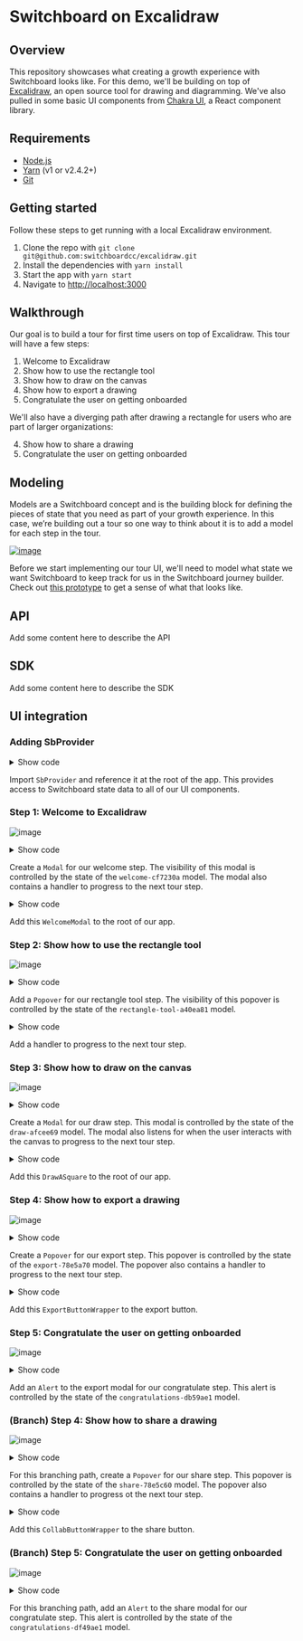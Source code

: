 # Switchboard on Excalidraw

## Overview

This repository showcases what creating a growth experience with Switchboard looks like. For this demo, we'll be building on top of [Excalidraw](https://github.com/excalidraw/excalidraw), an open source tool for drawing and diagramming. We've also pulled in some basic UI components from [Chakra UI](https://chakra-ui.com/), a React component library.

## Requirements

- [Node.js](https://nodejs.org/en/)
- [Yarn](https://yarnpkg.com/getting-started/install) (v1 or v2.4.2+)
- [Git](https://git-scm.com/downloads)

## Getting started

Follow these steps to get running with a local Excalidraw environment.

1. Clone the repo with `git clone git@github.com:switchboardcc/excalidraw.git`
2. Install the dependencies with `yarn install`
3. Start the app with `yarn start`
4. Navigate to [http://localhost:3000](http://localhost:3000)

## Walkthrough

Our goal is to build a tour for first time users on top of Excalidraw. This tour will have a few steps:

1. Welcome to Excalidraw
2. Show how to use the rectangle tool
3. Show how to draw on the canvas
4. Show how to export a drawing
5. Congratulate the user on getting onboarded

We'll also have a diverging path after drawing a rectangle for users who are part of larger organizations:

4. Show how to share a drawing
5. Congratulate the user on getting onboarded

## Modeling

Models are a Switchboard concept and is the building block for defining the pieces of state that you need as part of your growth experience. In this case, we’re building out a tour so one way to think about it is to add a model for each step in the tour.

[![image](https://user-images.githubusercontent.com/604167/157954142-f98a4161-7312-4014-aae5-6d86aa74d0ef.png)](https://www.figma.com/proto/AKdbZcyjjkuhPiz0LLN0fG/Prototype-Storyboard?page-id=42%3A206&node-id=42%3A207&viewport=241%2C48%2C0.03&scaling=contain&starting-point-node-id=42%3A207)

Before we start implementing our tour UI, we'll need to model what state we want Switchboard to keep track for us in the Switchboard journey builder. Check out [this prototype](https://www.figma.com/proto/AKdbZcyjjkuhPiz0LLN0fG/Prototype-Storyboard?page-id=42%3A206&node-id=42%3A207&viewport=241%2C48%2C0.03&scaling=contain&starting-point-node-id=42%3A207) to get a sense of what that looks like.

## API

Add some content here to describe the API

## SDK

Add some content here to describe the SDK

## UI integration

### Adding SbProvider

<details>
  <summary>Show code</summary>

https://github.com/switchboardcc/excalidraw/blob/14296fb26db7eee6bcbcc9df273f937c7c2cfc62/src/excalidraw-app/index.tsx#L90

https://github.com/switchboardcc/excalidraw/blob/14296fb26db7eee6bcbcc9df273f937c7c2cfc62/src/excalidraw-app/index.tsx#L783-L791

</details>

Import `SbProvider` and reference it at the root of the app. This provides access to Switchboard state data to all of our UI components.

### Step 1: Welcome to Excalidraw

![image](https://user-images.githubusercontent.com/604167/157987239-abd26d82-f4e8-4280-bd0b-78f03cb168f9.png)

<details>
  <summary>Show code</summary>

https://github.com/switchboardcc/excalidraw/blob/14296fb26db7eee6bcbcc9df273f937c7c2cfc62/src/excalidraw-app/index.tsx#L709-L738

</details>

Create a `Modal` for our welcome step. The visibility of this modal is controlled by the state of the `welcome-cf7230a` model. The modal also contains a handler to progress to the next tour step.

<details>
  <summary>Show code</summary>

https://github.com/switchboardcc/excalidraw/blob/14296fb26db7eee6bcbcc9df273f937c7c2cfc62/src/excalidraw-app/index.tsx#L784-L790

</details>

Add this `WelcomeModal` to the root of our app.

### Step 2: Show how to use the rectangle tool

![image](https://user-images.githubusercontent.com/604167/157987319-fee253d3-c84d-4fb5-a4d6-0584b6c97c30.png)

<details>
  <summary>Show code</summary>

https://github.com/switchboardcc/excalidraw/blob/14296fb26db7eee6bcbcc9df273f937c7c2cfc62/src/components/Actions.tsx#L184-L207

</details>

Add a `Popover` for our rectangle tool step. The visibility of this popover is controlled by the state of the `rectangle-tool-a40ea81` model.

<details>
  <summary>Show code</summary>

https://github.com/switchboardcc/excalidraw/blob/14296fb26db7eee6bcbcc9df273f937c7c2cfc62/src/components/Actions.tsx#L244-L247

</details>

Add a handler to progress to the next tour step.

### Step 3: Show how to draw on the canvas

![image](https://user-images.githubusercontent.com/604167/157987367-b81c7b8d-3d20-400b-b1ed-a1c8c74a9bf5.png)

<details>
  <summary>Show code</summary>

https://github.com/switchboardcc/excalidraw/blob/14296fb26db7eee6bcbcc9df273f937c7c2cfc62/src/excalidraw-app/index.tsx#L740-L776

</details>

Create a `Modal` for our draw step. This modal is controlled by the state of the `draw-afcee69` model. The modal also listens for when the user interacts with the canvas to progress to the next tour step.

<details>
  <summary>Show code</summary>

https://github.com/switchboardcc/excalidraw/blob/14296fb26db7eee6bcbcc9df273f937c7c2cfc62/src/excalidraw-app/index.tsx#L784-L790

</details>

Add this `DrawASquare` to the root of our app.

### Step 4: Show how to export a drawing

![image](https://user-images.githubusercontent.com/604167/157987466-5700c92b-c432-47b8-9f80-0fc490d1505b.png)

<details>
  <summary>Show code</summary>

https://github.com/switchboardcc/excalidraw/blob/36909fa76ade5bfd1003028fe1fb5728b46b173e/src/components/JSONExportDialog.tsx#L115-L142

</details>

Create a `Popover` for our export step. This popover is controlled by the state of the `export-78e5a70` model. The popover also contains a handler to progress to the next tour step.

<details>
  <summary>Show code</summary>

https://github.com/switchboardcc/excalidraw/blob/36909fa76ade5bfd1003028fe1fb5728b46b173e/src/components/JSONExportDialog.tsx#L171-L200

</details>

Add this `ExportButtonWrapper` to the export button.

### Step 5: Congratulate the user on getting onboarded

![image](https://user-images.githubusercontent.com/604167/157956502-cbac0965-abce-4f9f-92e2-4a2cc410d197.png)

<details>
  <summary>Show code</summary>

https://github.com/switchboardcc/excalidraw/blob/36909fa76ade5bfd1003028fe1fb5728b46b173e/src/components/JSONExportDialog.tsx#L55-L67

</details>

Add an `Alert` to the export modal for our congratulate step. This alert is controlled by the state of the `congratulations-db59ae1` model.

### (Branch) Step 4: Show how to share a drawing

![image](https://user-images.githubusercontent.com/604167/157987548-531a90c9-3d65-49e9-a7dc-0f05c79f98ce.png)

<details>
  <summary>Show code</summary>

https://github.com/switchboardcc/excalidraw/blob/210909b73f2954004fb0c47f04d779f20911e9a6/src/components/CollabButton.tsx#L19-L45

</details>

For this branching path, create a `Popover` for our share step. This popover is controlled by the state of the `share-78e5c60` model. The popover also contains a handler to progress ot the next tour step.

<details>
  <summary>Show code</summary>

https://github.com/switchboardcc/excalidraw/blob/210909b73f2954004fb0c47f04d779f20911e9a6/src/components/CollabButton.tsx#L58-L77

</details>

Add this `CollabButtonWrapper` to the share button.

### (Branch) Step 5: Congratulate the user on getting onboarded

![image](https://user-images.githubusercontent.com/604167/157957091-8e178321-6897-483b-9c29-bab334782ce9.png)

<details>
  <summary>Show code</summary>

https://github.com/switchboardcc/excalidraw/blob/210909b73f2954004fb0c47f04d779f20911e9a6/src/excalidraw-app/collab/RoomDialog.tsx#L109-L121

</details>

For this branching path, add an `Alert` to the share modal for our congratulate step. This alert is controlled by the state of the `congratulations-df49ae1` model.
